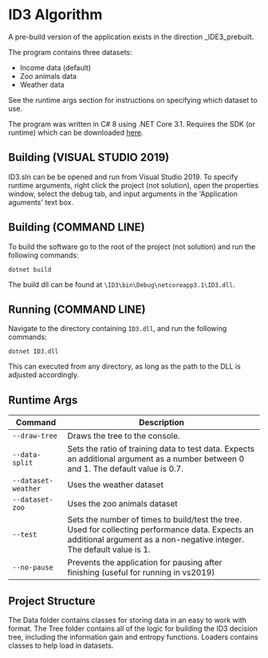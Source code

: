 # ID3 Algorithm

A pre-build version of the application exists in the direction _IDE3_prebuilt. 

The program contains three datasets:
- Income data (default)
- Zoo animals data
- Weather data

See the runtime args section for instructions on specifying which dataset to use.

The program was written in C# 8 using .NET Core 3.1. Requires the SDK (or runtime) which can be downloaded [here](https://dotnet.microsoft.com/download/dotnet-core/3.1).

## Building (VISUAL STUDIO 2019)

ID3.sln can be be opened and run from Visual Studio 2019. To specify runtime arguments, right click the project (not solution), open the properties window, select the debug tab, and input arguments in the 'Application aguments' text box.

## Building (COMMAND LINE)

To build the software go to the root of the project (not solution) and run the following commands:

```
dotnet build
```

The build dll can be found at `\ID3\bin\Debug\netcoreapp3.1\ID3.dll`.

## Running (COMMAND LINE)

Navigate to the directory containing `ID3.dll`, and run the following commands:

```
dotnet ID3.dll
```

This can executed from any directory, as long as the path to the DLL is adjusted accordingly.

## Runtime Args

**Command** | **Description**
-|-
`--draw-tree` | Draws the tree to the console.
`--data-split` | Sets the ratio of training data to test data. Expects an additional argument as a number between 0 and 1. The default value is 0.7.
`--dataset-weather` | Uses the weather dataset
`--dataset-zoo` | Uses the zoo animals dataset
`--test` | Sets the number of times to build/test the tree. Used for collecting performance data. Expects an additional argument as a non-negative integer. The default value is 1.
`--no-pause` | Prevents the application for pausing after finishing (useful for running in vs2019)

## Project Structure

The Data folder contains classes for storing data in an easy to work with format. The Tree folder contains all of the logic for building the ID3 decision tree, including the information gain and entropy functions. Loaders contains classes to help load in datasets.